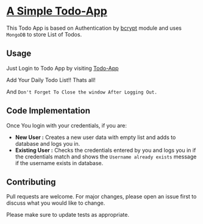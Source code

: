# [A Simple Todo-App](https://todoo-web-app.herokuapp.com)

This Todo App is based on Authentication by [bcrypt](https://www.npmjs.com/package/bcrypt) module and uses `MongoDB` to store List of Todos.

## Usage

Just Login to Todo App by visiting [Todo-App](https://todoo-web-app.herokuapp.com)


Add Your Daily Todo List!! Thats all!

And ``Don't Forget To Close the window After Logging Out.``

## Code Implementation
Once You login with your credentials, if you are:

- **New User :** Creates a new user data with empty list and adds to database and logs you in.
- **Existing User :** Checks the credentials entered by you and logs you in if the credentials match and shows the `Username already exists` message if the username exists in database.

## Contributing
Pull requests are welcome. For major changes, please open an issue first to discuss what you would like to change.

Please make sure to update tests as appropriate.
